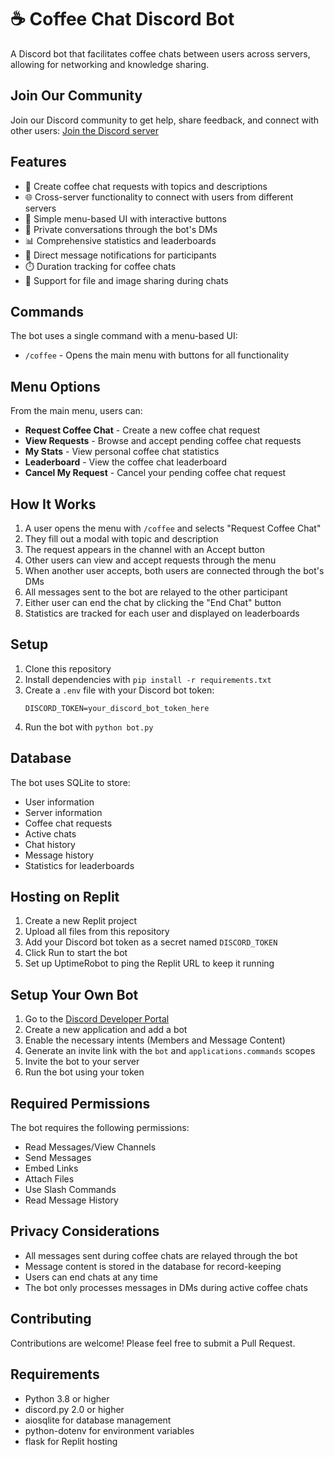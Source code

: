 # ☕ Coffee Chat Discord Bot

A Discord bot that facilitates coffee chats between users across servers, allowing for networking and knowledge sharing.

## Join Our Community

Join our Discord community to get help, share feedback, and connect with other users:
[Join the Discord server](https://discord.gg/KGE8BfruV4)

## Features

- 🔄 Create coffee chat requests with topics and descriptions
- 🌐 Cross-server functionality to connect with users from different servers
- 👥 Simple menu-based UI with interactive buttons
- 💬 Private conversations through the bot's DMs
- 📊 Comprehensive statistics and leaderboards
- 🔔 Direct message notifications for participants
- ⏱️ Duration tracking for coffee chats
- 📁 Support for file and image sharing during chats

## Commands

The bot uses a single command with a menu-based UI:

- `/coffee` - Opens the main menu with buttons for all functionality

## Menu Options

From the main menu, users can:
- **Request Coffee Chat** - Create a new coffee chat request
- **View Requests** - Browse and accept pending coffee chat requests
- **My Stats** - View personal coffee chat statistics
- **Leaderboard** - View the coffee chat leaderboard
- **Cancel My Request** - Cancel your pending coffee chat request

## How It Works

1. A user opens the menu with `/coffee` and selects "Request Coffee Chat"
2. They fill out a modal with topic and description
3. The request appears in the channel with an Accept button
4. Other users can view and accept requests through the menu
5. When another user accepts, both users are connected through the bot's DMs
6. All messages sent to the bot are relayed to the other participant
7. Either user can end the chat by clicking the "End Chat" button
8. Statistics are tracked for each user and displayed on leaderboards

## Setup

1. Clone this repository
2. Install dependencies with `pip install -r requirements.txt`
3. Create a `.env` file with your Discord bot token:
   ```
   DISCORD_TOKEN=your_discord_bot_token_here
   ```
4. Run the bot with `python bot.py`

## Database

The bot uses SQLite to store:
- User information
- Server information
- Coffee chat requests
- Active chats
- Chat history
- Message history
- Statistics for leaderboards

## Hosting on Replit

1. Create a new Replit project
2. Upload all files from this repository
3. Add your Discord bot token as a secret named `DISCORD_TOKEN`
4. Click Run to start the bot
5. Set up UptimeRobot to ping the Replit URL to keep it running

## Setup Your Own Bot

1. Go to the [Discord Developer Portal](https://discord.com/developers/applications)
2. Create a new application and add a bot
3. Enable the necessary intents (Members and Message Content)
4. Generate an invite link with the `bot` and `applications.commands` scopes
5. Invite the bot to your server
6. Run the bot using your token

## Required Permissions

The bot requires the following permissions:
- Read Messages/View Channels
- Send Messages
- Embed Links
- Attach Files
- Use Slash Commands
- Read Message History

## Privacy Considerations

- All messages sent during coffee chats are relayed through the bot
- Message content is stored in the database for record-keeping
- Users can end chats at any time
- The bot only processes messages in DMs during active coffee chats

## Contributing

Contributions are welcome! Please feel free to submit a Pull Request.

## Requirements

- Python 3.8 or higher
- discord.py 2.0 or higher
- aiosqlite for database management
- python-dotenv for environment variables
- flask for Replit hosting
